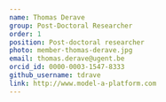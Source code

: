 ```yaml
---
name: Thomas Derave
group: Post-Doctoral Researcher
order: 1
position: Post-doctoral researcher
photo: member-thomas-derave.jpg
email: thomas.derave@ugent.be
orcid_id: 0000-0003-1547-8333
github_username: tdrave
link: http://www.model-a-platform.com
---
```

